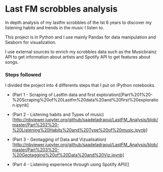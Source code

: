 # Last FM scrobbles analysis

In depth analysis of my lastfm scrobbles of the lst 6 years to discover my listening habits and trends in the music I listen to. 

This project is in Python and I use mainly Pandas for data manipulation and Seaborn for visualization.

I use external sources to enrich my scrobbles data such as the Musicbrainz API to get information about artists and Spotify API to get features about songs.

### Steps followed

I divided the project into 4 differents steps that I put on IPython notebooks.

+ (Part 1 - Scraping of Lastfm data and first exploration)[Part%201%20-%20Scraping%20of%20Lastfm%20data%20and%20first%20exploration.ipynb]

+ (Part 2 - Listening habits and Types of music)[http://nbviewer.jupyter.org/github/saadeladraoui/LastFM_Analysis/blob/master/Part%202%20-%20Listening%20Habits%20and%20Type%20of%20music.ipynb]

+ (Part 3 - Geotagging of Data and Vizualisation)[http://nbviewer.jupyter.org/github/saadeladraoui/LastFM_Analysis/blob/master/Part%203%20-%20Geotagging%20of%20Data%20and%20Viz.ipynb]

+ (Part 4 - Listening experience through using Spotify API)[]